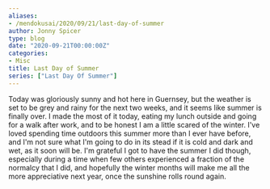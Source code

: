 ```yaml
---
aliases:
- /mendokusai/2020/09/21/last-day-of-summer
author: Jonny Spicer
type: blog
date: "2020-09-21T00:00:00Z"
categories:
- Misc
title: Last Day of Summer
series: ["Last Day Of Summer"]
---
```

Today was gloriously sunny and hot here in Guernsey, but the weather is set to be grey and rainy for the next two weeks, and it seems like summer is finally over. I made the most of
it today, eating my lunch outside and going for a walk after work, and to be honest I am a little scared of the winter. I've loved spending time outdoors this summer more than I ever
have before, and I'm not sure what I'm going to do in its stead if it is cold and dark and wet, as it soon will be. I'm grateful I got to have the summer I did though, especially
during a time when few others experienced a fraction of the normalcy that I did, and hopefully the winter months will make me all the more appreciative next year, once the sunshine
rolls round again.
